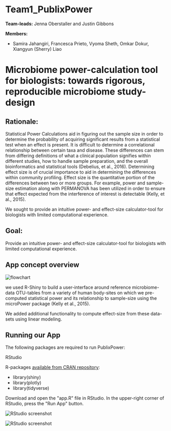 # Team1_PublixPower
**Team-leads:** Jenna Oberstaller and Justin Gibbons

**Members:**
 
 * Samira Jahangiri, Francesca Prieto, Vyoma Sheth, Omkar Dokur, Xiangyun (Sherry) Liao

# Microbiome power-calculation tool for biologists: towards rigorous, reproducible microbiome study-design


## Rationale:

Statistical Power Calculations aid in figuring out the sample size in order to determine the probability of
acquiring significant results from a statistical test when an effect is present. It is difficult to determine
a correlational relationship between certain taxa and disease. These differences can stem from differing
definitions of what a clinical population signifies within different studies, how to handle sample preparation,
and the overall bioinformatics and statistical tools (Debelius, et al., 2016). Determining effect size is of crucial
importance to aid in determining the differences within community profiling. Effect size is the quantitative
portion of the differences between two or more groups. For example, power and sample-size estimation along
with PERMANOVA has been utilized in order to ensure that effect expected from the interference of interest
is detectable (Kelly, et al., 2015).

We sought to provide an intuitive power- and effect-size calculator-tool for biologists with limited computational experience.

## Goal:

Provide an intuitive power- and effect-size calculator-tool for biologists with limited computational experience.

## App concept overview

![flowchart](https://github.com/USFOneHealthCodeathon2020/Team1_Publix/blob/master/Flowchart.png)

we used R-Shiny to build a user-interface around reference microbiome-data OTU-tables from a variety of human body-sites on which we pre-computed statistical power and its relationship to sample-size using the microPower package (Kelly et al., 2015). 

We added additional functionality to compute effect-size from these data-sets using linear modeling.

## Running our App

The following packages are required to run PublixPower:

RStudio

R-packages [available from CRAN repository]():
 * library(shiny)
 * library(plotly)
 * library(tidyverse)

Download and open the "app.R" file in RStudio. In the upper-right corner of RStudio, press the "Run App" button.

![RStudio screenshot](https://github.com/USFOneHealthCodeathon2020/Team1_PublixPower/blob/master/img/Rstudio.play.png)

![RStudio screenshot](https://github.com/USFOneHealthCodeathon2020/Team1_PublixPower/blob/master/img/Page1.png)
  
  
